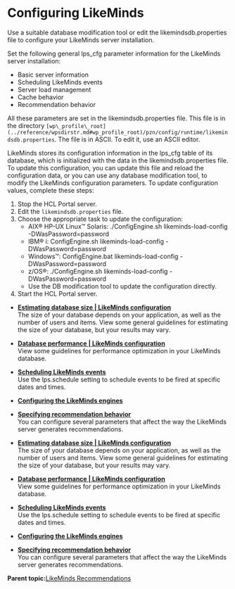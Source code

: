 # Configuring LikeMinds

Use a suitable database modification tool or edit the likemindsdb.properties file to configure your LikeMinds server installation.

Set the following general lps\_cfg parameter information for the LikeMinds server installation:

-   Basic server information
-   Scheduling LikeMinds events
-   Server load management
-   Cache behavior
-   Recommendation behavior

All these parameters are set in the likemindsdb.properties file. This file is in the directory `[wp\_profile\_root](../reference/wpsdirstr.md#wp_profile_root)/pzn/config/runtime/likemindsdb.properties`. The file is in ASCII. To edit it, use an ASCII editor.

LikeMinds stores its configuration information in the lps\_cfg table of its database, which is initialized with the data in the likemindsdb.properties file. To update this configuration, you can update this file and reload the configuration data, or you can use any database modification tool, to modify the LikeMinds configuration parameters. To update configuration values, complete these steps:

1.  Stop the HCL Portal server.
2.  Edit the `likemindsdb.properties` file.
3.  Choose the appropriate task to update the configuration:
    -   AIX® HP-UX Linux™ Solaris: ./ConfigEngine.sh likeminds-load-config -DWasPassword=password
    -   IBM® i: ConfigEngine.sh likeminds-load-config -DWasPassword=password
    -   Windows™: ConfigEngine.bat likeminds-load-config -DWasPassword=password
    -   z/OS®: ./ConfigEngine.sh likeminds-load-config -DWasPassword=password
    -   Use the DB modification tool to update the configuration directly.
4.  Start the HCL Portal server.

-   **[Estimating database size \| LikeMinds configuration](../pzn/pzn_estimate_db_size.md)**  
The size of your database depends on your application, as well as the number of users and items. View some general guidelines for estimating the size of your database, but your results may vary.
-   **[Database performance \| LikeMinds configuration](../pzn/pzn_db_performance.md)**  
View some guidelines for performance optimization in your LikeMinds database.
-   **[Scheduling LikeMinds events](../pzn/pzn_schedule_likeminds_events.md)**  
 Use the lps.schedule setting to schedule events to be fired at specific dates and times.
-   **[Configuring the LikeMinds engines](../pzn/pzn_configure_likeminds_engines.md)**  

-   **[Specifying recommendation behavior](../pzn/pzn_specify_recommendation_behavior.md)**  
You can configure several parameters that affect the way the LikeMinds server generates recommendations.
-   **[Estimating database size \| LikeMinds configuration](../pzn/pzn_estimate_db_size.md)**  
The size of your database depends on your application, as well as the number of users and items. View some general guidelines for estimating the size of your database, but your results may vary.
-   **[Database performance \| LikeMinds configuration](../pzn/pzn_db_performance.md)**  
View some guidelines for performance optimization in your LikeMinds database.
-   **[Scheduling LikeMinds events](../pzn/pzn_schedule_likeminds_events.md)**  
 Use the lps.schedule setting to schedule events to be fired at specific dates and times.
-   **[Configuring the LikeMinds engines](../pzn/pzn_configure_likeminds_engines.md)**  

-   **[Specifying recommendation behavior](../pzn/pzn_specify_recommendation_behavior.md)**  
You can configure several parameters that affect the way the LikeMinds server generates recommendations.

**Parent topic:**[LikeMinds Recommendations](../pzn/pzn_intro_likeminds.md)

